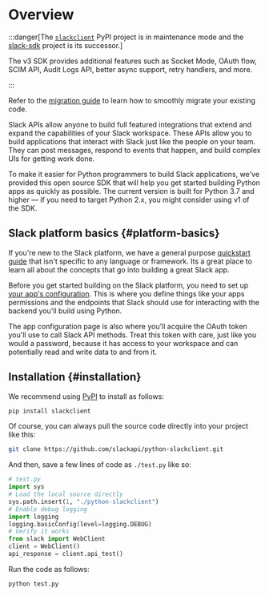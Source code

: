 # Overview

:::danger[The [`slackclient`](https://pypi.org/project/slackclient/) PyPI project is in maintenance mode and the [slack-sdk](https://pypi.org/project/slack-sdk/) project is its successor.] 

The v3 SDK provides additional features such as Socket Mode, OAuth flow, SCIM API, Audit Logs API, better async support, retry handlers, and more.

:::

Refer to the [migration guide](/tools/python-slack-sdk/v3-migration) to learn how to smoothly migrate your existing code.

Slack APIs allow anyone to build full featured integrations that extend and expand the capabilities of your Slack workspace. These APIs allow you to build applications that interact with Slack just like the people on your team. They can post messages, respond to events that happen, and build complex UIs for getting work done.

To make it easier for Python programmers to build Slack applications, we've provided this open source SDK that will help you get started building Python apps as quickly as possible. The current version is built for Python 3.7 and higher — if you need to target Python 2.x, you might consider using v1 of the SDK.

## Slack platform basics {#platform-basics}

If you're new to the Slack platform, we have a general purpose [quickstart guide](/quickstart) that isn't specific to any language or framework. Its a great place to learn all about the concepts that go into building a great Slack app.

Before you get started building on the Slack platform, you need to set up [your app's configuration](https://api.slack.com/apps/new). This is where you define things like your apps permissions and the endpoints that Slack should use for interacting with the backend you'll build using Python.

The app configuration page is also where you'll acquire the OAuth token you'll use to call Slack API methods. Treat this token with care, just like you would a password, because it has access to your workspace and can potentially read and write data to and from it.

## Installation {#installation}

We recommend using [PyPI](https://pypi.python.org/pypi) to install as follows:

``` bash
pip install slackclient
```

Of course, you can always pull the source code directly into your project like this:

``` bash
git clone https://github.com/slackapi/python-slackclient.git
```

And then, save a few lines of code as `./test.py` like so:

``` python
# test.py
import sys
# Load the local source directly
sys.path.insert(1, "./python-slackclient")
# Enable debug logging
import logging
logging.basicConfig(level=logging.DEBUG)
# Verify it works
from slack import WebClient
client = WebClient()
api_response = client.api_test()
```

Run the code as follows:

``` bash
python test.py
```
